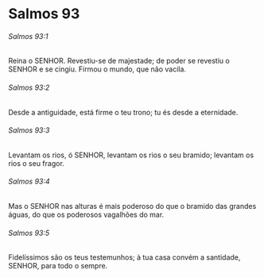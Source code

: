 # Salmos 93

###### Salmos 93:1

Reina o SENHOR. Revestiu-se de majestade; de poder se revestiu o SENHOR e se cingiu. Firmou o mundo, que não vacila.

###### Salmos 93:2

Desde a antiguidade, está firme o teu trono; tu és desde a eternidade.

###### Salmos 93:3

Levantam os rios, ó SENHOR, levantam os rios o seu bramido; levantam os rios o seu fragor.

###### Salmos 93:4

Mas o SENHOR nas alturas é mais poderoso do que o bramido das grandes águas, do que os poderosos vagalhões do mar.

###### Salmos 93:5

Fidelíssimos são os teus testemunhos; à tua casa convém a santidade, SENHOR, para todo o sempre.

